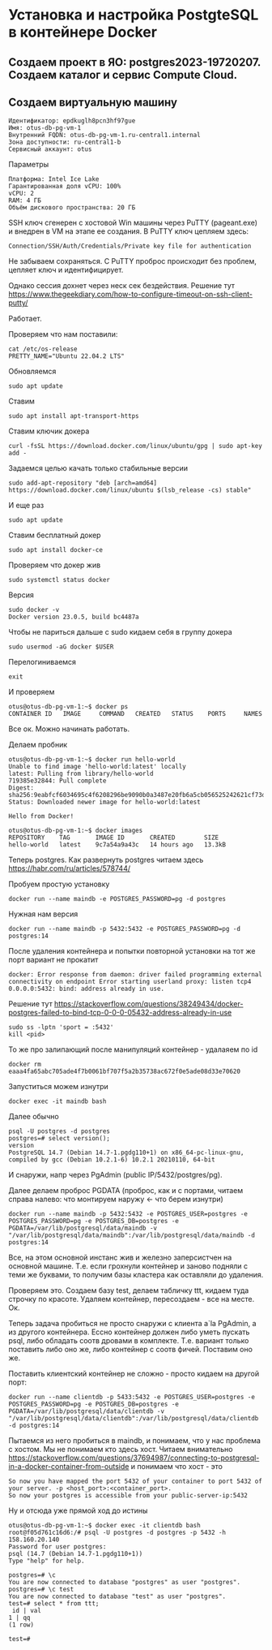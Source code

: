 Установка и настройка PostgteSQL в контейнере Docker
========================

Создаем проект в ЯО: postgres2023-19720207.
Создаем каталог и сервис Compute Cloud.
-------------------------

Создаем виртуальную машину
-------------------------

    Идентификатор: epdkuglh8pcn3hf97gue
    Имя: otus-db-pg-vm-1
    Внутренний FQDN: otus-db-pg-vm-1.ru-central1.internal
    Зона доступности: ru-central1-b
    Сервисный аккаунт: otus

Параметры

    Платформа: Intel Ice Lake
    Гарантированная доля vCPU: 100%
    vCPU: 2
    RAM: 4 ГБ
    Объём дискового пространства: 20 ГБ

SSH ключ сгенерен с хостовой Win машины через PuTTY (pageant.exe) и внедрен в VM на этапе ее создания.
В PuTTY ключ цепляем здесь: 

    Connection/SSH/Auth/Credentials/Private key file for authentication
        
Не забываем сохраняться.
С PuTTY проброс происходит без проблем, цепляет ключ и идентифицирует.

Однако сессия дохнет через неск сек бездействия.
Решение тут https://www.thegeekdiary.com/how-to-configure-timeout-on-ssh-client-putty/

Работает.

Проверяем что нам поставили:

    cat /etc/os-release
    PRETTY_NAME="Ubuntu 22.04.2 LTS"

Обновляемся

    sudo apt update

Ставим 

    sudo apt install apt-transport-https

Ставим ключик докера

    curl -fsSL https://download.docker.com/linux/ubuntu/gpg | sudo apt-key add -

Задаемся целью качать только стабильные версии

    sudo add-apt-repository "deb [arch=amd64] https://download.docker.com/linux/ubuntu $(lsb_release -cs) stable"

И еще раз

    sudo apt update

Ставим бесплатный докер

    sudo apt install docker-ce

Проверяем что докер жив

    sudo systemctl status docker

Версия

    sudo docker -v
    Docker version 23.0.5, build bc4487a

Чтобы не париться дальше с sudo кидаем себя в группу докера

    sudo usermod -aG docker $USER

Перелогиниваемся

    exit

И проверяем

    otus@otus-db-pg-vm-1:~$ docker ps
    CONTAINER ID   IMAGE     COMMAND   CREATED   STATUS    PORTS     NAMES

Все ок. Можно начинать работать.

Делаем пробник

    otus@otus-db-pg-vm-1:~$ docker run hello-world
    Unable to find image 'hello-world:latest' locally
    latest: Pulling from library/hello-world
    719385e32844: Pull complete
    Digest: sha256:9eabfcf6034695c4f6208296be9090b0a3487e20fb6a5cb056525242621cf73d
    Status: Downloaded newer image for hello-world:latest

    Hello from Docker!

    otus@otus-db-pg-vm-1:~$ docker images
    REPOSITORY    TAG       IMAGE ID       CREATED        SIZE
    hello-world   latest    9c7a54a9a43c   14 hours ago   13.3kB

Теперь postgres.
Как развернуть postgres читаем здесь https://habr.com/ru/articles/578744/

Пробуем простую установку

    docker run --name maindb -e POSTGRES_PASSWORD=pg -d postgres

Нужная нам версия

    docker run --name maindb -p 5432:5432 -e POSTGRES_PASSWORD=pg -d postgres:14

После удаления контейнера и попытки повторной установки на тот же порт вариант не прокатит

    docker: Error response from daemon: driver failed programming external connectivity on endpoint Error starting userland proxy: listen tcp4 0.0.0.0:5432: bind: address already in use.

Решение тут https://stackoverflow.com/questions/38249434/docker-postgres-failed-to-bind-tcp-0-0-0-05432-address-already-in-use

    sudo ss -lptn 'sport = :5432'
    kill <pid>

То же про залипающий после манипуляций контейнер - удалаяем по id

    docker rm eaaa4fa65abc705ade4f7b0061bf707f5a2b35738ac672f0e5ade08d33e70620

Запуститься можем изнутри

    docker exec -it maindb bash

Далее обычно

    psql -U postgres -d postgres
    postgres=# select version();
    version
    PostgreSQL 14.7 (Debian 14.7-1.pgdg110+1) on x86_64-pc-linux-gnu, compiled by gcc (Debian 10.2.1-6) 10.2.1 20210110, 64-bit

И снаружи, напр через PgAdmin (public IP/5432/postgres/pg).

Далее делаем проброс PGDATA (проброс, как и с портами, читаем справа налево: что монтируем наружу <- что берем изнутри)

    docker run --name maindb -p 5432:5432 -e POSTGRES_USER=postgres -e POSTGRES_PASSWORD=pg -e POSTGRES_DB=postgres -e PGDATA=/var/lib/postgresql/data/maindb -v "/var/lib/postgresql/data/maindb":/var/lib/postgresql/data/maindb -d postgres:14

Все, на этом основной инстанс жив и железно заперсистчен на основной машине.
Т.е. если грохнули контейнер и заново подняли с теми же буквами, то получим базы кластера как оставляли до удаления.

Проверяем это.
Создаем базу test, делаем табличку ttt, кидаем туда строчку по красоте.
Удаляем контейнер, пересоздаем - все на месте. Ок.

Теперь задача пробиться не просто снаружи с клиента a`la PgAdmin, а из другого контейнера.
Ессно контейнер должен либо уметь пускать psql, либо обладать соотв дровами в комплекте. 
Т.е. вариант только поставить либо оно же, либо контейнер с соотв фичей.
Поставим оно же.

Поставить клиентский контейнер не сложно - просто кидаем на другой порт:

    docker run --name clientdb -p 5433:5432 -e POSTGRES_USER=postgres -e POSTGRES_PASSWORD=pg -e POSTGRES_DB=postgres -e PGDATA=/var/lib/postgresql/data/clientdb -v "/var/lib/postgresql/data/clientdb":/var/lib/postgresql/data/clientdb -d postgres:14

Пытаемся из него пробиться в maindb, и понимаем, что у нас проблема с хостом. Мы не понимаем кто здесь хост.
Читаем внимательно https://stackoverflow.com/questions/37694987/connecting-to-postgresql-in-a-docker-container-from-outside
и понимаем что хост - это 

    So now you have mapped the port 5432 of your container to port 5432 of your server. -p <host_port>:<container_port>.
    So now your postgres is accessible from your public-server-ip:5432

Ну и отсюда уже прямой ход до истины

    otus@otus-db-pg-vm-1:~$ docker exec -it clientdb bash
    root@f05d761c16d6:/# psql -U postgres -d postgres -p 5432 -h 158.160.20.140
    Password for user postgres:
    psql (14.7 (Debian 14.7-1.pgdg110+1))
    Type "help" for help.

    postgres=# \c
    You are now connected to database "postgres" as user "postgres".
    postgres=# \c test
    You are now connected to database "test" as user "postgres".
    test=# select * from ttt;
     id | val
    1 | qq
    (1 row)

    test=#
